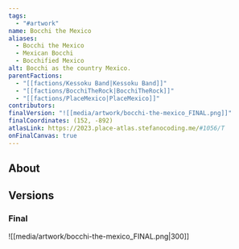 ```yaml
---
tags:
  - "#artwork"
name: Bocchi the Mexico
aliases:
  - Bocchi the Mexico
  - Mexican Bocchi
  - Bocchified Mexico
alt: Bocchi as the country Mexico.
parentFactions:
  - "[[factions/Kessoku Band|Kessoku Band]]"
  - "[[factions/BocchiTheRock|BocchiTheRock]]"
  - "[[factions/PlaceMexico|PlaceMexico]]"
contributors: 
finalVersion: "![[media/artwork/bocchi-the-mexico_FINAL.png]]"
finalCoordinates: (152, -892)
atlasLink: https://2023.place-atlas.stefanocoding.me/#1056/T
onFinalCanvas: true
---
```

## About

## Versions
### Final
![[media/artwork/bocchi-the-mexico_FINAL.png|300]]
